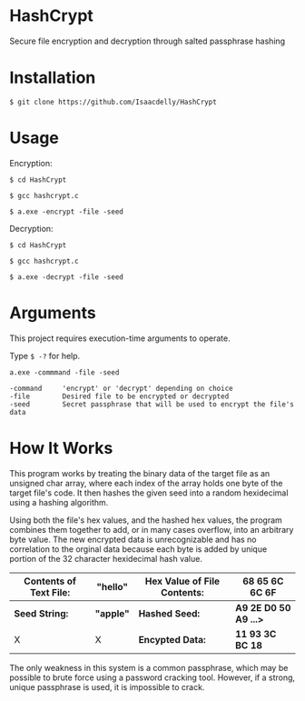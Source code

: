 # HashCrypt

Secure file encryption and decryption through salted passphrase hashing

#

# Installation

```
$ git clone https://github.com/Isaacdelly/HashCrypt
```

#

# Usage

Encryption: 

```
$ cd HashCrypt

$ gcc hashcrypt.c

$ a.exe -encrypt -file -seed
```

Decryption: 

```
$ cd HashCrypt

$ gcc hashcrypt.c

$ a.exe -decrypt -file -seed
```

#

# Arguments

This project requires execution-time arguments to operate.

Type `$ -?` for help.

```
a.exe -commmand -file -seed

-command     'encrypt' or 'decrypt' depending on choice
-file        Desired file to be encrypted or decrypted
-seed        Secret passphrase that will be used to encrypt the file's data
```

#

# How It Works

This program works by treating the binary data of the target file as an unsigned char array, where each index of the array holds one byte of the target file's code. It then hashes the given seed into a random hexidecimal using a hashing algorithm.

Using both the file's hex values, and the hashed hex values, the program combines them together to add, or in many cases overflow, into an arbitrary byte value. The new encrypted data is unrecognizable and has no correlation to the orginal data because each byte is added by unique portion of the 32 character hexidecimal hash value.


Contents of Text File: | "hello" | Hex Value of File Contents: |__68 65 6C 6C 6F__ 
------------|------------|------------|------------
__Seed String:__ | __"apple"__ | __Hashed Seed:__ |__A9 2E D0 50 A9 ...>__
X | X | __Encypted Data:__ |__11 93 3C BC 18__


The only weakness in this system is a common passphrase, which may be possible to brute force using a password cracking tool. However, if a strong, unique passphrase is used, it is impossible to crack.

#
